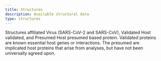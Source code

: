 ```yaml
---
title: Structures
description: Available structural data
type: structures
---
```


Structures affiliated Virus (SARS-CoV-2 and SARS-CoV), Validated Host validated, and Presumed Host presumed based 
protein. Validated proteins are known essential host genes or interactions. The presumed are implicated host proteins 
that arise from analyses, but have not been universally agreed upon. 
